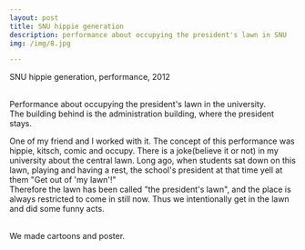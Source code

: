 ```yaml
---
layout: post
title: SNU hippie generation
description: performance about occupying the president's lawn in SNU
img: /img/8.jpg

---
```


SNU hippie generation, performance, 2012


<div class="img_row">
	<img class="col one" src="{{ site.baseurl }}/img/84.jpg" alt="" title="example image"/>
	<img class="col one" src="{{ site.baseurl }}/img/85.jpg" alt="" title="example image"/>
	<img class="col one" src="{{ site.baseurl }}/img/86.jpg" alt="" title="example image"/>
</div>
<div class="col three caption">
	Performance about occupying the president's lawn in the university.
</div>
<div class="img_row">
	<img class="col three" src="{{ site.baseurl }}/img/83.jpg" alt="" title="example image"/>
</div>
<div class="col three caption">
	The building behind is the administration building, where the president stays.
</div>

One of my friend and I worked with it. The concept of this performance was hippie, kitsch, comic and occupy.
There is a joke(believe it or not) in my university about the central lawn. Long ago, when students sat down on this lawn, playing and having a rest, the school's president at that time yell at them "Get out of 'my lawn'!" <br/>
Therefore the lawn has been called "the president's lawn", and the place is always restricted to come in still now. Thus we intentionally get in the lawn and did some funny acts.


<div class="img_row">
	<img class="col two" src="{{ site.baseurl }}/img/82.jpg" alt="" title="example image"/>
	<img class="col one" src="{{ site.baseurl }}/img/81.jpg" alt="" title="example image"/>
</div>
<div class="col three caption">
	We made cartoons and poster.
</div>


<br/><br/><br/>
